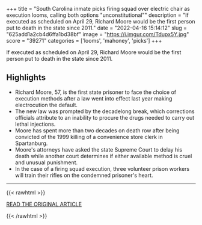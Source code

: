 +++
title = "South Carolina inmate picks firing squad over electric chair as execution looms, calling both options \"unconstitutional\""
description = "If executed as scheduled on April 29, Richard Moore would be the first person put to death in the state since 2011."
date = "2022-04-16 15:14:12"
slug = "625add1a2cb4d6ffa1bd38bf"
image = "https://i.imgur.com/Tdupx5Y.jpg"
score = "39271"
categories = ['looms', 'mahoney', 'picks']
+++

If executed as scheduled on April 29, Richard Moore would be the first person put to death in the state since 2011.

## Highlights

- Richard Moore, 57, is the first state prisoner to face the choice of execution methods after a law went into effect last year making electrocution the default.
- The new law was prompted by the decadelong break, which corrections officials attribute to an inability to procure the drugs needed to carry out lethal injections.
- Moore has spent more than two decades on death row after being convicted of the 1999 killing of a convenience store clerk in Spartanburg.
- Moore's attorneys have asked the state Supreme Court to delay his death while another court determines if either available method is cruel and unusual punishment.
- In the case of a firing squad execution, three volunteer prison workers will train their rifles on the condemned prisoner's heart.

---

{{< rawhtml >}}
  <p class="article-category">
    <a target="_blank" href="https://www.cbsnews.com/news/richard-moore-picks-firing-squad-south-carolina-execution/">READ THE ORIGINAL ARTICLE</a>
  </p>
{{< /rawhtml >}}
